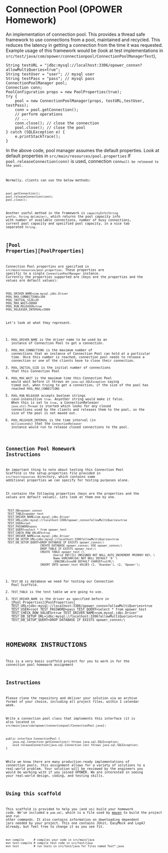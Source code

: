 # Connection Pool (OPOWER Homework)

An implementation of connection pool. This provides a thread safe framework to use connections from a pool, maintained and recycled. This reduces
the latency in getting a connection from the time it was requested. Example usage of this framework would be (look at test implementations in `src/test/java/com/opower/connectionpool/ConnectionPoolManagerTest`),
    

    String testURL = "jdbc:mysql://localhost:3306/opower_connxn?allowMultiQueries=true";
    String testUser = "user"; // mysql user
    String testPass = "pass"; // mysql pass
    ConnectionPoolManager pool;
    Connection conn;
    PoolConfiguration props = new PoolProperties(true);
    try {
        pool = new ConnectionPoolManager(props, testURL,testUser, testPass);
        conn = pool.getConnection();
        // perform operations
        // ...
        conn.close(); // close the connection
        pool.close(); // close the pool
    } catch (SQLException e) {
        e.printStackTrace();
    }

In the above code, pool manager assumes the default properties. Look at default properties in `src/main/resources/pool.properties`
If <code>pool.releaseConnection(conn)</code> is used, connection <code>conn<code>will be released to the pool. 
    
Normally, clients can use the below methods:

    pool.getConnection();
    pool.releaseConnection(conn);
    pool.close();

Another useful method in the framework is <code>capacityInfo(String prefix, String delimiter)</code>, which returns the pool capacity info
with number of available connections, number of busy connections, current pool capacity and specified pool capacity, in a nice tab separated `String`.

## [Pool Properties][PoolProperties]

Connection Pool properties are specified in `src/main/resources/pool.properties`. These properties are specific to a single 
`ConnectionPoolManager` instance. Currently the properties supported are (keys are the properties and the values are default values):

    POOL_DRIVER_NAME=com.mysql.jdbc.Driver
    POOL_MAX_CONNECTIONS=100
    POOL_INITIAL_SIZE=20
    POOL_MAX_WAIT=30000
    POOL_RUN_RELEASER=true
    POOL_RELEASER_INTERVAL=5000

Let's look at what they represent.

1. `POOL_DRIVER_NAME` is the driver name to be used by an instance of Connection Pool to get a connection.
2. `POOL_MAX_CONNECTIONS` is the maximum number of connections that an instance of Connection Pool can hold
   at a particular time. Once this number is reached, connection pool needs to release a connection
   or one of the clients have to close their connection.
3. `POOL_INITIAL_SIZE`  is the initial number of connections that this Connection Pool
4. `POOL_MAX_WAIT` is the maximum time this Connection Pool would wait before it throws an `java.sql.SQLException`
   saying timed out, when trying to get a connection, if the size of the pool has reached `POOL_MAX_CONNECTIONS`
5. `POOL_RUN_RELEASER` accepts boolean strings case-insensitive `true`. Anyother string would make it false. When this
   is set to `true`, a ConnectionReleaser `java.util.Thread` is started which looks for any closed connections used by
   the clients and releases them to the pool, so the size of the pool is not maxed out.
6. `POOL_RELEASER_INTERVAL` is the time interval (in `milliseconds`) that the `ConnectionReleaser` instance would run
   to release closed connections to the pool.

## Connection Pool Homework Instructions

An important thing to note about testing this Connection Pool Scaffold is the setup.properties
file provided in `src/test/resources` directory, which contains some additional properties we
can specify for testing purposes alone.

It contains the following properties (keys are the properties and the values are default values). Lets look at them one by one. 

     TEST_DB=opower_connxn
     TEST_TABLE=opower_test
     TEST_DRIVER_NAME=com.mysql.jdbc.Driver
     TEST_URL=jdbc:mysql://localhost:3306/opower_connxn?allowMultiQueries=true
     TEST_USER=root
     TEST_PASSWORD=pass
     TEST_QUERY=select * from opower_test
     TEST_CHECK_ROW_VALUES=true
     TEST_DRIVER_NAME=com.mysql.jdbc.Driver
     TEST_DB_SETUP_URL=jdbc:mysql://localhost:3306?allowMultiQueries=true
     TEST_DB_SETUP_QUERY=DROP DATABASE IF EXISTS opower_connxn;\
                         CREATE DATABASE opower_connxn; USE opower_connxn;\
                         DROP TABLE IF EXISTS opower_test;\
                         CREATE TABLE opower_test (\
                                 Userid INT(11) UNSIGNED NOT NULL AUTO_INCREMENT PRIMARY KEY, \
                                 Name VARCHAR(64) NOT NULL DEFAULT '0' \
                                 )ENGINE=InnoDB DEFAULT CHARSET=utf8;\
                         INSERT INTO opower_test VALUES (1, 'Anandan'), (2, 'Opower');

1. `TEST_DB` is database we need for testing our Connection Pool Scaffold.
2. `TEST_TABLE` is the test table we are going to use.
3. `TEST_DRIVER_NAME` is the driver as specified before in [Pool Properties][PoolProperties]
     TEST_URL=jdbc:mysql://localhost:3306/opower_connxn?allowMultiQueries=true
     TEST_USER=root
     TEST_PASSWORD=pass
     TEST_QUERY=select * from opower_test
     TEST_CHECK_ROW_VALUES=true
     TEST_DRIVER_NAME=com.mysql.jdbc.Driver
     TEST_DB_SETUP_URL=jdbc:mysql://localhost:3306?allowMultiQueries=true
     TEST_DB_SETUP_QUERY=DROP DATABASE IF EXISTS opower_connxn;\
# HOMEWORK INSTRUCTIONS

This is a very basic scaffold project for you to work in for the connection pool homework assignment

## Instructions

Please clone the repository and deliver your solution via an archive format of your choice, including all project files, within 1 calendar week.

Write a connection pool class that implements this interface (it is also located in `src/main/java/com/opower/connectionpool/ConnectionPool.java`):

    public interface ConnectionPool {
        java.sql.Connection getConnection() throws java.sql.SQLException;
        void releaseConnection(java.sql.Connection con) throws java.sql.SQLException;
    }

While we know there are many production-ready implementations of connection pools, this assignment allows for a variety of solutions to a real-world problem.  Your solution will be reviewed by the engineers you would be working with if you joined OPOWER.  We are interested in seeing your real-world design, coding, and testing skills.

## Using this scaffold

This scaffold is provided to help you (and us) build your homework code.
We've included a `pom.xml`, which is a file used by [maven][maven] to build the project and run other commands.   It also contains
information on downloading dependent jars needed by your project.  This one contains JUnit, EasyMock and Log4J already, but feel free
to change it as you see fit.

    mvn compile      # compiles your code in src/main/java
    mvn test-compile # compile test code in src/test/java
    mvn test         # run tests in src/test/java for files named Test*.java


[maven]:http://maven.apache.org/
[Pool Properties]:#PoolProperties
